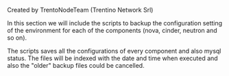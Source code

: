 Created by TrentoNodeTeam (Trentino Network Srl)

In this section we will include the scripts to backup the configuration 
setting of the environment for each of the components (nova, cinder, neutron and so on). 

The scripts saves all the configurations of every component and also mysql status.
The files will be indexed with the date and time when executed and also the "older" backup files could be cancelled.


